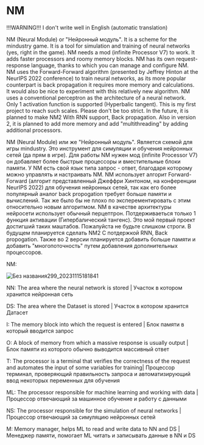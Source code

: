# NM

!!!WARNING!!! 
I don't write well in English (automatic translation)

NM (Neural Module) or "Нейронный модуль".
It is a scheme for the mindustry game.
It is a tool for simulation and training of neural networks (yes, right in the game).
NM needs a mod (infinite Processor V7) to work. It adds faster processors and roomy memory blocks.
NM has its own request-response language, thanks to which you can manage and configure NM.
NM uses the Forward-Forward algorithm (presented by Jeffrey Hinton at the NeurIPS 2022 conference)
to train neural networks, as its more popular counterpart is back propagation
it requires more memory and calculations. It would also be nice to experiment with this relatively new algorithm.
NM uses a conventional perceptron as the architecture of a neural network. Only 1 activation function is supported (Hyperbalic tangent).
This is my first project to reach such scales. Please don't be too strict.
In the future, it is planned to make NM2 With RNN support, Back propagation. Also in version 2, it is planned to add more memory and add "multithreading" by adding additional processors.

NM (Neural Module) или же "Нейронный модуль".
Является схемой для игры mindustry.
Это инструмент для симуляции и обучения нейронных сетей (да прям в игре).
Для работы NM нужен мод (infinite Processor V7) он добавляет более быстрые процессоры и вместительные блоки памяти.
У NM есть свой язык типа запрос - ответ, благодаря которому можно управлять и настраивать NM.
NM использует алгорит Forward-Forward (алгорит представленный Джеффри Хинтоном, на конференции NeurIPS 2022)
для обучения нейронных сетей, так как его более популярный аналог back propogation
требует больше памяти и вычислений. Так же было бы не плохо по эксперементировать с этим относительно новым алгоритмом.
NM в качестве архитектуры нейросети использует обычный перцептрон. Потдерживаеться только 1 функция активации (Гипербалический тангенс).
Это мой первый проект достигший таких маштабов. Пожалуйста не будьте слишком строги.
В будущем планируется сделать NM2 С потдержкой RNN, Back propogation. Также во 2 версии планируется добавить больше памяти и добавить "многопоточность" путем добавления дополнительных процессоров.

NM:


![Без названия299_20231115181841](https://github.com/Zeleniykustik/NM/assets/126210243/cc54fe99-bfb1-4fdf-a64e-ecb5b8e76616)



NN: The area where the neural network is stored |
    Участок в котором хранится нейронная сеть

    
DS: The area where the Dataset is stored |
    Участок в котором хранится Датасет

    
I:  The memory block into which the request is entered |
    Блок памяти в который вводится запрос

    
O:  A block of memory from which a massive response is usually output |
    Блок памяти из которого обычно выводится массивный ответ


T:  The processor is a terminal that verifies the correctness of the request and automates the input of some variables for training|
    Процессор терминал, проверяющий правильность запроса и автоматизирующий ввод некоторых переменных для обучения


ML: The processor responsible for machine learning and working with data |
    Процессор отвечающий за машинное обучение и работу с данными

    
NS: The processor responsible for the simulation of neural networks |
    Процессор отвечающий за симуляцию нейронных сетей


M:  Memory manager, helps ML to read and write data to NN and DS |
    Менеджер памяти, помогает ML читать и записывать данные в NN и DS
